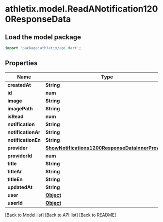 # athletix.model.ReadANotification1200ResponseData

## Load the model package
```dart
import 'package:athletix/api.dart';
```

## Properties
Name | Type | Description | Notes
------------ | ------------- | ------------- | -------------
**createdAt** | **String** |  | [optional] 
**id** | **num** |  | [optional] 
**image** | **String** |  | [optional] 
**imagePath** | **String** |  | [optional] 
**isRead** | **num** |  | [optional] 
**notification** | **String** |  | [optional] 
**notificationAr** | **String** |  | [optional] 
**notificationEn** | **String** |  | [optional] 
**provider** | [**ShowNotifications1200ResponseDataInnerProvider**](ShowNotifications1200ResponseDataInnerProvider.md) |  | [optional] 
**providerId** | **num** |  | [optional] 
**title** | **String** |  | [optional] 
**titleAr** | **String** |  | [optional] 
**titleEn** | **String** |  | [optional] 
**updatedAt** | **String** |  | [optional] 
**user** | [**Object**](.md) |  | [optional] 
**userId** | [**Object**](.md) |  | [optional] 

[[Back to Model list]](../README.md#documentation-for-models) [[Back to API list]](../README.md#documentation-for-api-endpoints) [[Back to README]](../README.md)


